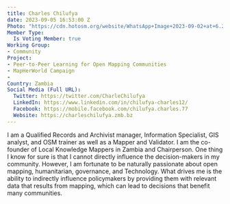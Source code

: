 ```yaml
---
title: Charles Chilufya
date: 2023-09-05 16:53:00 Z
Photo: "https://cdn.hotosm.org/website/WhatsApp+Image+2023-09-02+at+6.25.49+PM+-+charles+chilufya.jpeg"
Member Type:
  Is Voting Member: true
Working Group:
- Community
Project:
- Peer-to-Peer Learning for Open Mapping Communities
- MapHerWorld Campaign
- 
Country: Zambia
Social Media (Full URL):
  Twitter: https://twitter.com/CharleChilufya
  LinkedIn: https://www.linkedin.com/in/chilufya-charles12/
  Facebook: https://mobile.facebook.com/chilufya.charles.77
  Website: https://charleschilufya.zmb.bz
---
```


I am a Qualified Records and Archivist manager, Information Specialist, GIS analyst, and OSM trainer as well as a Mapper and Validator. I am the co-founder of Local Knowledge Mappers in Zambia and Chairperson.
One thing I know for sure is that I cannot directly influence the decision-makers in my community. However, I am fortunate to be naturally passionate about open mapping,  humanitarian, governance, and Technology. What drives me is the ability to indirectly influence policymakers by providing them with relevant data that results from mapping, which can lead to decisions that benefit many communities.